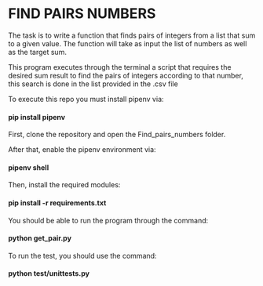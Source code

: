 # FIND PAIRS NUMBERS 

The task is to write a function that finds pairs of integers from a list that
sum to a given value. The function will take as input the list of numbers as
well as the target sum.

This program executes through the terminal a script that requires the desired sum result to find the pairs of integers according to that number, this search is done in the list provided in the .csv file 

To execute this repo you must install pipenv via:

 #### pip install pipenv

First, clone the repository and open the Find_pairs_numbers folder.


After that, enable the pipenv environment via:

#### pipenv shell

Then, install the required modules:

#### pip install -r requirements.txt

You should be able to run the program through the command:

#### python get_pair.py

To run the test, you should use the command:

#### python test/unittests.py


